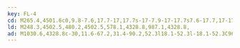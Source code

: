 ```yaml
---
key: FL-4
cd: M265.4,4501.6c0,9.8-7.6,17.7-17,17.7s-17-7.9-17-17.7s7.6-17.7,17-17.7l0,0C257.8,4483.9,265.4,4491.8,265.4,4501.6z
ld: M248.3,4502.5,480.2,4502.5,578.1,4328.8,987.1,4328.8,
ad: M1030.6,4328.8c-30,11.6-67.2,31.4-90.2,52.3l18.1-52.3l-18.1-52.3C963.4,4297.4,1000.7,4317.2,1030.6,4328.8z
---
```



